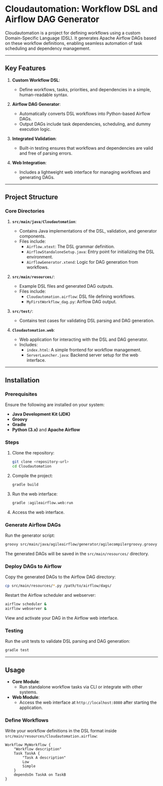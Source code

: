 # Cloudautomation: Workflow DSL and Airflow DAG Generator

Cloudautomation is a project for defining workflows using a custom Domain-Specific Language (DSL). 
It generates Apache Airflow DAGs based on these workflow definitions, enabling seamless automation of task scheduling and dependency management.

---

## Key Features

1. **Custom Workflow DSL**:
   - Define workflows, tasks, priorities, and dependencies in a simple, human-readable syntax.
  
2. **Airflow DAG Generator**:
   - Automatically converts DSL workflows into Python-based Airflow DAGs.
   - Output DAGs include task dependencies, scheduling, and dummy execution logic.

3. **Integrated Validation**:
   - Built-in testing ensures that workflows and dependencies are valid and free of parsing errors.

4. **Web Integration**:
   - Includes a lightweight web interface for managing workflows and generating DAGs.

---

## Project Structure

### Core Directories

1. **`src/main/java/Cloudautomation`**:
   - Contains Java implementations of the DSL, validation, and generator components.
   - Files include:
     - `Airflow.xtext`: The DSL grammar definition.
     - `AirflowStandaloneSetup.java`: Entry point for initializing the DSL environment.
     - `AirflowGenerator.xtend`: Logic for DAG generation from workflows.

2. **`src/main/resources/`**:
   - Example DSL files and generated DAG outputs.
   - Files include:
     - `Cloudautomation.airflow`: DSL file defining workflows.
     - `MyFirstWorkflow_dag.py`: Airflow DAG output.

3. **`src/test/`**:
   - Contains test cases for validating DSL parsing and DAG generation.

4. **`Cloudautomation.web`**:
   - Web application for interacting with the DSL and DAG generator.
   - Includes:
     - `index.html`: A simple frontend for workflow management.
     - `ServerLauncher.java`: Backend server setup for the web interface.

---

## Installation

### Prerequisites
Ensure the following are installed on your system:
- **Java Development Kit (JDK)**
- **Groovy**
- **Gradle**
- **Python (3.x)** and **Apache Airflow**

### Steps
1. Clone the repository:
   ```bash
   git clone <repository-url>
   cd Cloudautomation
   ```

2. Compile the project:
   ```bash
   gradle build
   ```

3. Run the web interface:
   ```bash
   gradle :agileairflow.web:run
   ```

4. Access the web interface.

### Generate Airflow DAGs
Run the generator script:
```bash
groovy src/main/java/agileairflow/generator/agilecompilergroovy.groovy
```
The generated DAGs will be saved in the `src/main/resources/` directory.

### Deploy DAGs to Airflow
Copy the generated DAGs to the Airflow DAG directory:
```bash
cp src/main/resources/*.py /path/to/airflow/dags/
```
Restart the Airflow scheduler and webserver:
```bash
airflow scheduler &
airflow webserver &
```
View and activate your DAG in the Airflow web interface.

### Testing
Run the unit tests to validate DSL parsing and DAG generation:
```bash
gradle test
```

---

## Usage

- **Core Module**:
  - Run standalone workflow tasks via CLI or integrate with other systems.
- **Web Module**:
  - Access the web interface at `http://localhost:8080` after starting the application.
  

### Define Workflows
Write your workflow definitions in the DSL format inside `src/main/resources/Cloudautomation.airflow`:
```plaintext
Workflow MyWorkflow {
    "Workflow description"
    Task TaskA {
        "Task A description"
        Low
        Simple
    }
    dependsOn TaskA on TaskB
}
```

